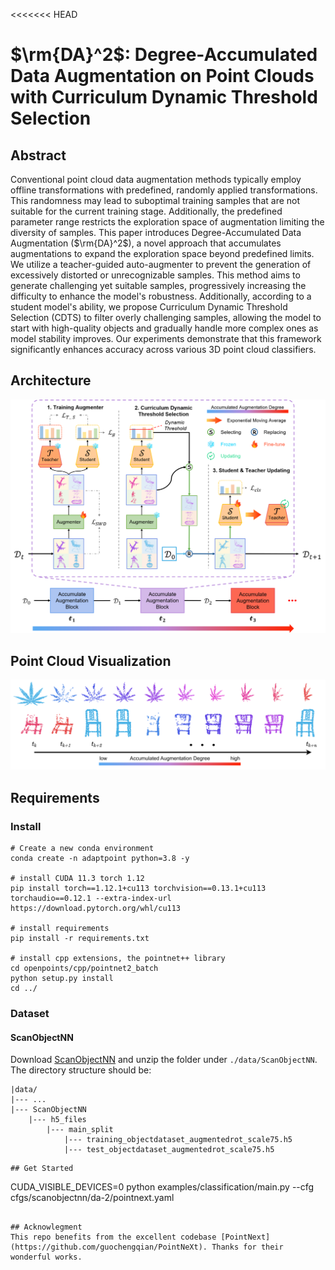 <<<<<<< HEAD
# $\rm{DA}^2$: Degree-Accumulated Data Augmentation on Point Clouds with Curriculum Dynamic Threshold Selection

## Abstract
Conventional point cloud data augmentation methods typically employ offline transformations with predefined, randomly applied transformations. This randomness may lead to suboptimal training samples that are not suitable for the current training stage. Additionally, the predefined parameter range restricts the exploration space of augmentation limiting the diversity of samples. This paper introduces Degree-Accumulated Data Augmentation ($\rm{DA}^2$), a novel approach that accumulates augmentations to expand the exploration space beyond predefined limits. We utilize a teacher-guided auto-augmenter to prevent the generation of excessively distorted or unrecognizable samples. This method aims to generate challenging yet suitable samples, progressively increasing the difficulty to enhance the model's robustness. Additionally, according to a student model's ability, we propose Curriculum Dynamic Threshold Selection (CDTS) to filter overly challenging samples, allowing the model to start with high-quality objects and gradually handle more complex ones as model stability improves. Our experiments demonstrate that this framework significantly enhances accuracy across various 3D point cloud classifiers.

## Architecture
<div align="center">
  <img src="./figs/Architecture.png"/>
</div>

## Point Cloud Visualization
<div align="center">
  <img src="./figs/Visualization.png"/>
</div>


## Requirements

### Install 
```
# Create a new conda environment
conda create -n adaptpoint python=3.8 -y

# install CUDA 11.3 torch 1.12
pip install torch==1.12.1+cu113 torchvision==0.13.1+cu113 torchaudio==0.12.1 --extra-index-url https://download.pytorch.org/whl/cu113

# install requirements
pip install -r requirements.txt

# install cpp extensions, the pointnet++ library
cd openpoints/cpp/pointnet2_batch
python setup.py install
cd ../

```

### Dataset
#### ScanObjectNN
Download [ScanObjectNN](https://drive.google.com/uc?id=1iM3mhMJ_N0x5pytcP831l3ZFwbLmbwzi) and unzip the folder under ```./data/ScanObjectNN```.
The directory structure should be:
```
|data/
|--- ...
|--- ScanObjectNN
    |--- h5_files
        |--- main_split
            |--- training_objectdataset_augmentedrot_scale75.h5
            |--- test_objectdataset_augmentedrot_scale75.h5
```
```
## Get Started
```
CUDA_VISIBLE_DEVICES=0 python examples/classification/main.py --cfg cfgs/scanobjectnn/da-2/pointnext.yaml
```

## Acknowlegment
This repo benefits from the excellent codebase [PointNext](https://github.com/guochengqian/PointNeXt). Thanks for their wonderful works. 


